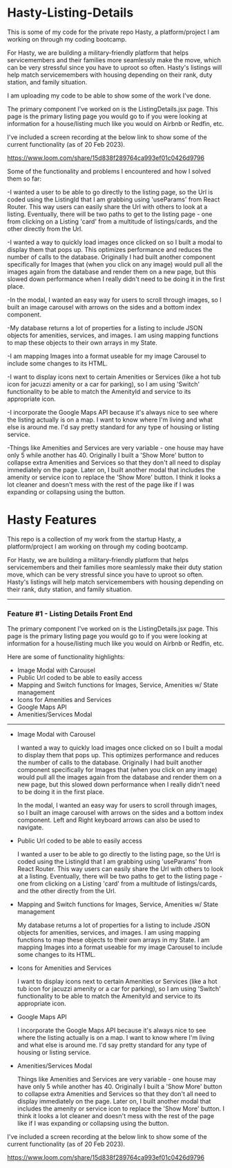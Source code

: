 # Hasty-Listing-Details
This is some of my code for the private repo Hasty, a platform/project I am working on through my coding bootcamp. 

For Hasty, we are building a military-friendly platform that helps servicemembers and their families more seamlessly make the move, which can be very stressful since you have to uproot so often. Hasty's listings will help match servicemembers with housing depending on their rank, duty station, and family situation.

I am uploading my code to be able to show some of the work I've done. 

The primary component I've worked on is the ListingDetails.jsx page. 
This page is the primary listing page you would go to if you were looking at information for a house/listing much like you would on Airbnb or Redfin, etc. 

I've included a screen recording at the below link to show some of the current functionality (as of 20 Feb 2023).
    
https://www.loom.com/share/15d838f289764ca993ef01c0426d9796


Some of the functionality and problems I encountered and how I solved them so far:

-I wanted a user to be able to go directly to the listing page, so the Url is coded using the ListingId that I am grabbing using 'useParams' from React Router. This way users can easily share the Url with others to look at a listing. Eventually, there will be two paths to get to the listing page - one from clicking on a Listing 'card' from a multitude of listings/cards, and the other directly from the Url.

-I wanted a way to quickly load images once clicked on so I built a modal to display them that pops up. This optimizes performance and reduces the number of calls to the database. Originally I had built another component specifically for Images that (when you click on any image) would pull all the images again from the database and render them on a new page, but this slowed down performance when I really didn't need to be doing it in the first place. 

-In the modal, I wanted an easy way for users to scroll through images, so I built an image carousel with arrows on the sides and a bottom index component.

-My database returns a lot of properties for a listing to include JSON objects for amenities, services, and images. I am using mapping functions to map these objects to their own arrays in my State. 

-I am mapping Images into a format useable for my image Carousel to include some changes to its HTML. 

-I want to display icons next to certain Amenities or Services (like a hot tub icon for jacuzzi amenity or a car for parking), so I am using 'Switch' functionality to be able to match the AmenityId and service to its appropriate icon. 

-I incorporate the Google Maps API because it's always nice to see where the listing actually is on a map. I want to know where I'm living and what else is around me. I'd say pretty standard for any type of housing or listing service.

-Things like Amenities and Services are very variable - one house may have only 5 while another has 40. Originally I built a 'Show More' button to collapse extra Amenities and Services so that they don't all need to display immediately on the page. Later on, I built another modal that includes the amenity or service icon to replace the 'Show More' button. I think it looks a lot cleaner and doesn't mess with the rest of the page like if I was expanding or collapsing using the button.








# Hasty Features

This repo is a collection of my work from the startup Hasty, a platform/project I am working on through my coding bootcamp.

For Hasty, we are building a military-friendly platform that helps servicemembers and their families more seamlessly make their duty station move, which can be very stressful since you have to uproot so often. Hasty's listings will help match servicemembers with housing depending on their rank, duty station, and family situation.

---

### Feature #1 - Listing Details Front End

The primary component I've worked on is the ListingDetails.jsx page. This page is the primary listing page you would go to if you were looking at information for a house/listing much like you would on Airbnb or Redfin, etc.

Here are some of functionality highlights:

- Image Modal with Carousel
- Public Url coded to be able to easily access
- Mapping and Switch functions for Images, Service, Amenities w/ State management
- Icons for Amenities and Services
- Google Maps API
- Amenities/Services Modal

---

- Image Modal with Carousel

  I wanted a way to quickly load images once clicked on so I built a modal to display them that pops up. This optimizes performance and reduces the number of calls to the database. Originally I had built another component specifically for Images that (when you click on any image) would pull all the images again from the database and render them on a new page, but this slowed down performance when I really didn't need to be doing it in the first place.

  In the modal, I wanted an easy way for users to scroll through images, so I built an image carousel with arrows on the sides and a bottom index component. Left and Right keyboard arrows can also be used to navigate.

- Public Url coded to be able to easily access

  I wanted a user to be able to go directly to the listing page, so the Url is coded using the ListingId that I am grabbing using 'useParams' from React Router. This way users can easily share the Url with others to look at a listing. Eventually, there will be two paths to get to the listing page - one from clicking on a Listing 'card' from a multitude of listings/cards, and the other directly from the Url.

- Mapping and Switch functions for Images, Service, Amenities w/ State management

  My database returns a lot of properties for a listing to include JSON objects for amenities, services, and images. I am using mapping functions to map these objects to their own arrays in my State.
  I am mapping Images into a format useable for my image Carousel to include some changes to its HTML.

- Icons for Amenities and Services

  I want to display icons next to certain Amenities or Services (like a hot tub icon for jacuzzi amenity or a car for parking), so I am using 'Switch' functionality to be able to match the AmenityId and service to its appropriate icon.

- Google Maps API

  I incorporate the Google Maps API because it's always nice to see where the listing actually is on a map. I want to know where I'm living and what else is around me. I'd say pretty standard for any type of housing or listing service.

- Amenities/Services Modal

  Things like Amenities and Services are very variable - one house may have only 5 while another has 40. Originally I built a 'Show More' button to collapse extra Amenities and Services so that they don't all need to display immediately on the page. Later on, I built another modal that includes the amenity or service icon to replace the 'Show More' button. I think it looks a lot cleaner and doesn't mess with the rest of the page like if I was expanding or collapsing using the button.

I've included a screen recording at the below link to show some of the current functionality (as of 20 Feb 2023).

https://www.loom.com/share/15d838f289764ca993ef01c0426d9796
